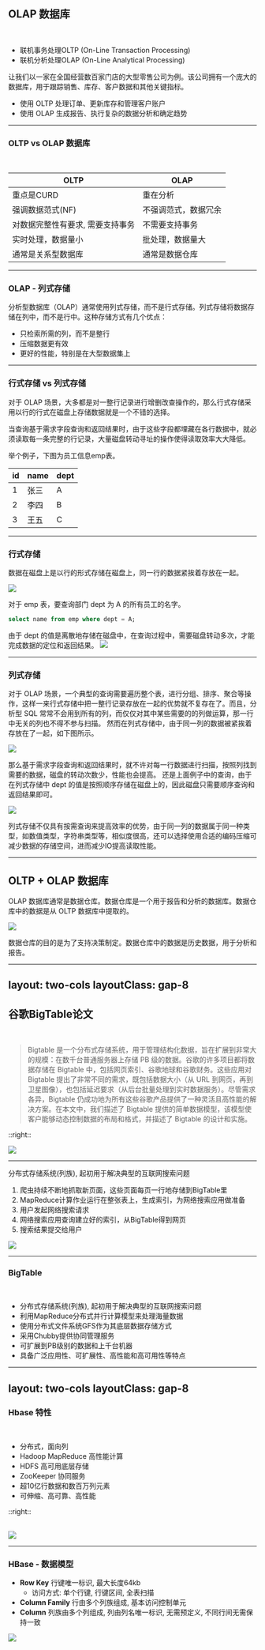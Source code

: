 ## OLAP 数据库
<br>

- 联机事务处理OLTP (On-Line Transaction Processing)
- 联机分析处理OLAP (On-Line Analytical Processing)

让我们以一家在全国经营数百家门店的大型零售公司为例。该公司拥有一个庞大的数据库，用于跟踪销售、库存、客户数据和其他关键指标。
- 使用 OLTP 处理订单、更新库存和管理客户账户
- 使用 OLAP 生成报告、执行复杂的数据分析和确定趋势

---

### OLTP vs OLAP 数据库
<br>

| OLTP | OLAP |
| --- | --- |
| 重点是CURD | 重在分析 |
| 强调数据范式(NF) | 不强调范式，数据冗余 |
| 对数据完整性有要求, 需要支持事务 | 不需要支持事务 |
| 实时处理，数据量小 | 批处理，数据量大 |
| 通常是关系型数据库 | 通常是数据仓库 |

---

### OLAP - 列式存储 

分析型数据库（OLAP）通常使用列式存储，而不是行式存储。列式存储将数据存储在列中，而不是行中。这种存储方式有几个优点：
- 只检索所需的列，而不是整行
- 压缩数据更有效
- 更好的性能，特别是在大型数据集上

---

### 行式存储 vs 列式存储

对于 OLAP 场景，大多都是对一整行记录进行增删改查操作的，那么行式存储采用以行的行式在磁盘上存储数据就是一个不错的选择。

当查询基于需求字段查询和返回结果时，由于这些字段都埋藏在各行数据中，就必须读取每一条完整的行记录，大量磁盘转动寻址的操作使得读取效率大大降低。

举个例子，下图为员工信息emp表。

| id | name | dept |
| --- | --- | --- |
| 1 | 张三 | A |
| 2 | 李四 | B |
| 3 | 王五 | C |

---

### 行式存储 

数据在磁盘上是以行的形式存储在磁盘上，同一行的数据紧挨着存放在一起。

<img class="w-50" border="rounded" src="../images/row_base.png">

对于 emp 表，要查询部门 dept 为 A 的所有员工的名字。

```sql
select name from emp where dept = A;
```

由于 dept 的值是离散地存储在磁盘中，在查询过程中，需要磁盘转动多次，才能完成数据的定位和返回结果。
<img class="w-50" border="rounded" src="../images/row_traverse.png">

---

### 列式存储

对于 OLAP 场景，一个典型的查询需要遍历整个表，进行分组、排序、聚合等操作，这样一来行式存储中把一整行记录存放在一起的优势就不复存在了。而且，分析型 SQL 常常不会用到所有的列，而仅仅对其中某些需要的的列做运算，那一行中无关的列也不得不参与扫描。
然而在列式存储中，由于同一列的数据被紧挨着存放在了一起，如下图所示。

<img class="w-50" border="rounded" src="../images/col_base.png">

那么基于需求字段查询和返回结果时，就不许对每一行数据进行扫描，按照列找到需要的数据，磁盘的转动次数少，性能也会提高。
还是上面例子中的查询，由于在列式存储中 dept 的值是按照顺序存储在磁盘上的，因此磁盘只需要顺序查询和返回结果即可。

<img class="w-50" border="rounded" src="../images/col_traverse.png">

列式存储不仅具有按需查询来提高效率的优势，由于同一列的数据属于同一种类型，如数值类型，字符串类型等，相似度很高，还可以选择使用合适的编码压缩可减少数据的存储空间，进而减少IO提高读取性能。

---

## OLTP + OLAP 数据库

OLAP 数据库通常是数据仓库。数据仓库是一个用于报告和分析的数据库。数据仓库中的数据是从 OLTP 数据库中提取的。

<img class="w-100" border="rounded" src="../images/oltp_olap.png">

数据仓库的目的是为了支持决策制定。数据仓库中的数据是历史数据，用于分析和报告。

---
layout: two-cols
layoutClass: gap-8
---

## 谷歌BigTable论文
<br>

>Bigtable 是一个分布式存储系统，用于管理结构化数据，旨在扩展到非常大的规模：在数千台普通服务器上存储 PB 级的数据。谷歌的许多项目都将数据存储在 Bigtable 中，包括网页索引、谷歌地球和谷歌财务。这些应用对 Bigtable 提出了非常不同的需求，既包括数据大小（从 URL 到网页，再到卫星图像），也包括延迟要求（从后台批量处理到实时数据服务）。尽管需求各异，Bigtable 仍成功地为所有这些谷歌产品提供了一种灵活且高性能的解决方案。在本文中，我们描述了 Bigtable 提供的简单数据模型，该模型使客户能够动态控制数据的布局和格式，并描述了 Bigtable 的设计和实施。

::right::

<img class="w-100" border="rounded" src="../images/hbase_paper.png">

---

分布式存储系统(列族), 起初用于解决典型的互联网搜索问题
<v-clicks>

1. 爬虫持续不断地抓取新页面，这些页面每页一行地存储到BigTable里 
2. MapReduce计算作业运行在整张表上，生成索引，为网络搜索应用做准备
3. 用户发起网络搜索请求
4. 网络搜索应用查询建立好的索引，从BigTable得到网页 
5. 搜索结果提交给用户

<img class="w-100" border="rounded" src="../images/web_crawler.png">
</v-clicks>

<!--
建立网页索引
搜索互联网
-->
---

### BigTable
<br>

<v-clicks>

- 分布式存储系统(列族), 起初用于解决典型的互联网搜索问题
- 利用MapReduce分布式并行计算模型来处理海量数据
- 使用分布式文件系统GFS作为其底层数据存储方式
- 采用Chubby提供协同管理服务
- 可扩展到PB级别的数据和上千台机器
- 具备广泛应用性、可扩展性、高性能和高可用性等特点
</v-clicks>

---
layout: two-cols
layoutClass: gap-8
---

### Hbase 特性

<br>

- 分布式，面向列
- Hadoop MapReduce 高性能计算
- HDFS 高可用底层存储
- ZooKeeper 协同服务
- 超10亿行数据和数百万列元素
- 可伸缩、高可靠、高性能

::right::

<br>

<img class="w-100" border="rounded" src="../images/hbase.png">

<!--
Pig Hive 高层语言支持SQL
Sqoop RDBMS数据导入
Avro 数据序列化
-->

---

### HBase - 数据模型

<v-clicks depths="2">

- **Row Key** 行键唯一标识, 最大长度64kb
    - 访问方式: 单个行键, 行键区间, 全表扫描
- **Column Family** 行由多个列族组成, 基本访问控制单元
- **Column** 列族由多个列组成, 列由列名唯一标识, 无需预定义, 不同行间无需保持一致

</v-clicks>

<img class="w-100" border="rounded" src="../images/hbase_data.png">
